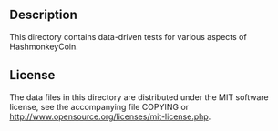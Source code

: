 Description
------------

This directory contains data-driven tests for various aspects of HashmonkeyCoin.

License
--------

The data files in this directory are distributed under the MIT software
license, see the accompanying file COPYING or
http://www.opensource.org/licenses/mit-license.php.


